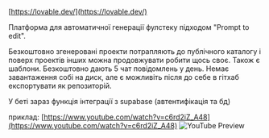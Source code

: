 <!--
date: 2025-02-02T23:23:04.689Z
-->

 [https://lovable.dev/](https://lovable.dev/)

Платформа для автоматичної генерації фулстеку підходом "Prompt to edit". 

Безкоштовно згенеровані проекти потрапляють до публічного каталогу і поверх проектів інших можна продовжувати робити щось своє. Також є шаблони. Безкоштовно дають 5 чат повідомлень у день. Немає завантаження собі на диск, але є можливіть після до себе в гітхаб експортувати як репозиторій.

У беті зараз функція інтеграції з supabase (автентифікація та бд)



приклад: 
[https://www.youtube.com/watch?v=c6rd2iZ_A48](https://www.youtube.com/watch?v=c6rd2iZ_A48)
![YouTube Preview](https://img.youtube.com/vi/c6rd2iZ_A48/mqdefault.jpg)
